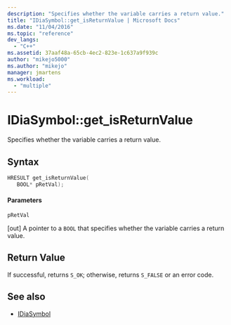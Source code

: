 ```yaml
---
description: "Specifies whether the variable carries a return value."
title: "IDiaSymbol::get_isReturnValue | Microsoft Docs"
ms.date: "11/04/2016"
ms.topic: "reference"
dev_langs:
  - "C++"
ms.assetid: 37aaf48a-65cb-4ec2-823e-1c637a9f939c
author: "mikejo5000"
ms.author: "mikejo"
manager: jmartens
ms.workload:
  - "multiple"
---
```

# IDiaSymbol::get_isReturnValue
Specifies whether the variable carries a return value.

## Syntax

```C++
HRESULT get_isReturnValue(
   BOOL* pRetVal);
```

#### Parameters
 `pRetVal`

[out] A pointer to a `BOOL` that specifies whether the variable carries a return value.

## Return Value
 If successful, returns `S_OK`; otherwise, returns `S_FALSE` or an error code.

## See also
- [IDiaSymbol](../../debugger/debug-interface-access/idiasymbol.md)
